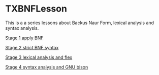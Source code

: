 # TXBNFLesson

This is a a series lessons about Backus Naur Form, lexical analysis and syntax analysis.

[Stage 1 apply BNF](Stage1)

[Stage 2 strict BNF syntax](Stage2)

[Stage 3 lexical analysis and flex](Stage3)

[Stage 4 syntax analysis and GNU bison](Stage4)
